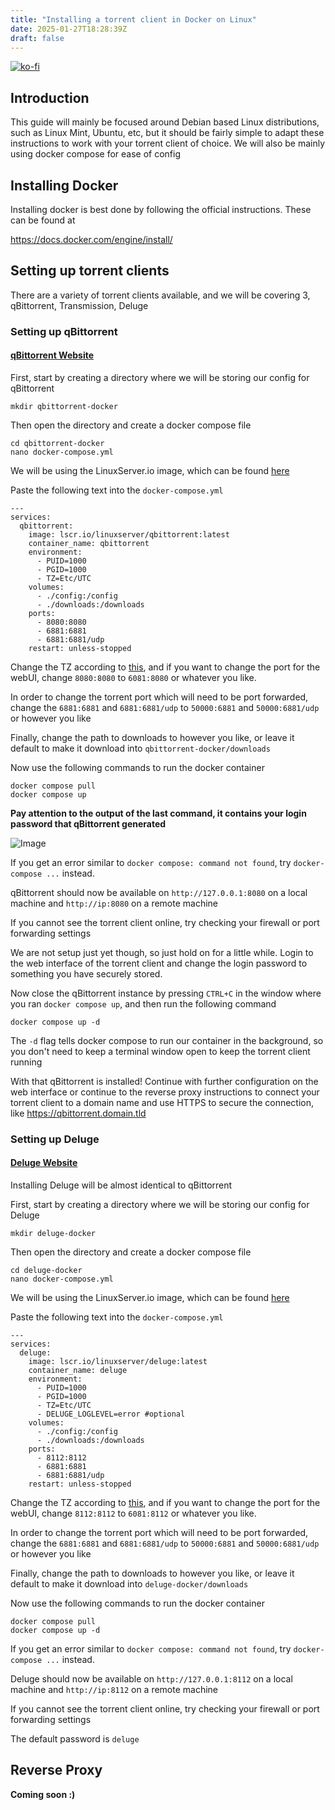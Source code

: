 ```yaml
---
title: "Installing a torrent client in Docker on Linux"
date: 2025-01-27T18:28:39Z
draft: false
---
```


[![ko-fi](https://ko-fi.com/img/githubbutton_sm.svg)](https://ko-fi.com/B0B419O55G)

## Introduction

This guide will mainly be focused around Debian based Linux distributions, such as Linux Mint, Ubuntu, etc, but it should be fairly simple to adapt these instructions to work with your torrent client of choice. We will also be mainly using docker compose for ease of config



## Installing Docker

Installing docker is best done by following the official instructions. These can be found at

https://docs.docker.com/engine/install/



## Setting up torrent clients

There are a variety of torrent clients available, and we will be covering 3, qBittorrent, Transmission, Deluge



### Setting up qBittorrent

#### [qBittorrent Website](https://www.qbittorrent.org/)

First, start by creating a directory where we will be storing our config for qBittorrent

```
mkdir qbittorrent-docker
```

Then open the directory and create a docker compose file

```
cd qbittorrent-docker
nano docker-compose.yml
```

We will be using the LinuxServer.io image, which can be found [here](https://hub.docker.com/r/linuxserver/qbittorrent)

Paste the following text into the `docker-compose.yml`

```
---
services:
  qbittorrent:
    image: lscr.io/linuxserver/qbittorrent:latest
    container_name: qbittorrent
    environment:
      - PUID=1000
      - PGID=1000
      - TZ=Etc/UTC
    volumes:
      - ./config:/config
      - ./downloads:/downloads
    ports:
      - 8080:8080
      - 6881:6881
      - 6881:6881/udp
    restart: unless-stopped
```

Change the TZ according to [this](https://en.wikipedia.org/wiki/List_of_tz_database_time_zones), and if you want to change the port for the webUI, change `8080:8080` to `6081:8080` or whatever you like.


In order to change the torrent port which will need to be port forwarded, change the `6881:6881` and `6881:6881/udp` to `50000:6881` and `50000:6881/udp` or however you like

 
Finally, change the path to downloads to however you like, or leave it default to make it download into `qbittorrent-docker/downloads`


Now use the following commands to run the docker container

```
docker compose pull
docker compose up
```

**Pay attention to the output of the last command, it contains your login password that qBittorrent generated**

![Image](/1/qbittorrent_login.png)

If you get an error similar to `docker compose: command not found`, try `docker-compose ...` instead.


qBittorrent should now be available on `http://127.0.0.1:8080` on a local machine and `http://ip:8080` on a remote machine


If you cannot see the torrent client online, try checking your firewall or port forwarding settings


We are not setup just yet though, so just hold on for a little while. Login to the web interface of the torrent client and change the login password to something you have securely stored.


Now close the qBittorrent instance by pressing `CTRL+C` in the window where you ran `docker compose up`, and then run the following command

```
docker compose up -d
```

The `-d` flag tells docker compose to run our container in the background, so you don't need to keep a terminal window open to keep the torrent client running


With that qBittorrent is installed! Continue with further configuration on the web interface or continue to the reverse proxy instructions to connect your torrent client to a domain name and use HTTPS to secure the connection, like https://qbittorrent.domain.tld



### Setting up Deluge

#### [Deluge Website](https://deluge-torrent.org/)

Installing Deluge will be almost identical to qBittorrent

First, start by creating a directory where we will be storing our config for Deluge

```
mkdir deluge-docker
```

Then open the directory and create a docker compose file

```
cd deluge-docker
nano docker-compose.yml
```

We will be using the LinuxServer.io image, which can be found [here](https://hub.docker.com/r/linuxserver/deluge)

Paste the following text into the `docker-compose.yml`

```
---
services:
  deluge:
    image: lscr.io/linuxserver/deluge:latest
    container_name: deluge
    environment:
      - PUID=1000
      - PGID=1000
      - TZ=Etc/UTC
      - DELUGE_LOGLEVEL=error #optional
    volumes:
      - ./config:/config
      - ./downloads:/downloads
    ports:
      - 8112:8112
      - 6881:6881
      - 6881:6881/udp
    restart: unless-stopped
```

Change the TZ according to [this](https://en.wikipedia.org/wiki/List_of_tz_database_time_zones), and if you want to change the port for the webUI, change `8112:8112` to `6081:8112` or whatever you like.


In order to change the torrent port which will need to be port forwarded, change the `6881:6881` and `6881:6881/udp` to `50000:6881` and `50000:6881/udp` or however you like

 
Finally, change the path to downloads to however you like, or leave it default to make it download into `deluge-docker/downloads`


Now use the following commands to run the docker container

```
docker compose pull
docker compose up -d
```

If you get an error similar to `docker compose: command not found`, try `docker-compose ...` instead.


Deluge should now be available on `http://127.0.0.1:8112` on a local machine and `http://ip:8112` on a remote machine


If you cannot see the torrent client online, try checking your firewall or port forwarding settings


The default password is `deluge`



## Reverse Proxy

**Coming soon :)**
